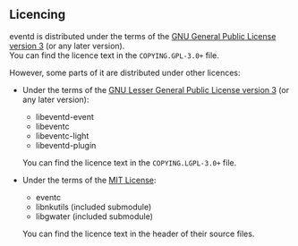 Licencing
---------

eventd is distributed under the terms of the [GNU General Public License version 3](https://www.gnu.org/licenses/gpl-3.0.html) (or any later version).
<br />
You can find the licence text in the `COPYING.GPL-3.0+` file.

However, some parts of it are distributed under other licences:
- Under the terms of the [GNU Lesser General Public License version 3](https://www.gnu.org/licenses/lgpl-3.0.html) (or any later version):
  - libeventd-event
  - libeventc
  - libeventc-light
  - libeventd-plugin

  You can find the licence text in the `COPYING.LGPL-3.0+` file.
- Under the terms of the [MIT License](https://opensource.org/licenses/MIT):
  - eventc
  - libnkutils (included submodule)
  - libgwater (included submodule)

  You can find the licence text in the header of their source files.
